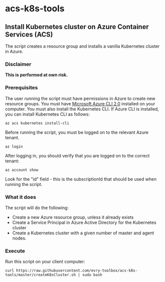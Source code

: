 # acs-k8s-tools

## Install Kubernetes cluster on Azure Container Services (ACS)

The script creates a resource group and installs a vanilla Kubernetes cluster in Azure.

### Disclaimer

**This is performed at own risk.**


### Prerequisites

The user running the script must have permissions in Azure to create new resource groups.
You must have [Microsoft Azure CLI 2.0](https://github.com/Azure/azure-cli) installed on your computer.
You must also install the Kubernetes CLI. If Azure CLI is installed, you can install Kubernetes CLI as follows:
```
az acs kubernetes install-cli
```

Before running the script, you must be logged on to the relevant Azure tenant.
```
az login
```
After logging in, you should verify that you are logged on to the correct tenant:
```
az account show
```
Look for the "id" field - this is the subscriptionId that should be used when running the script.

### What it does

The script will do the following:
* Create a new Azure resource group, unless it already exists
* Create a Service Principal in Azure Active Directory for the Kubernetes cluster
* Create a Kubernetes cluster with a given number of master and agent nodes.

### Execute

Run this script on your client computer:
```
curl https://raw.githubusercontent.com/evry-toolbox/acs-k8s-tools/master/createK8sCluster.sh | sudo bash
```
